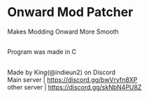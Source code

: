 # Onward Mod Patcher
Makes Modding Onward More Smooth  
##  
Program was made in C  
##  
Made by King(@indieun2) on Discord  
Main server | https://discord.gg/bwVryfn8XP  
other server | https://discord.gg/skNbN4PU8Z  
